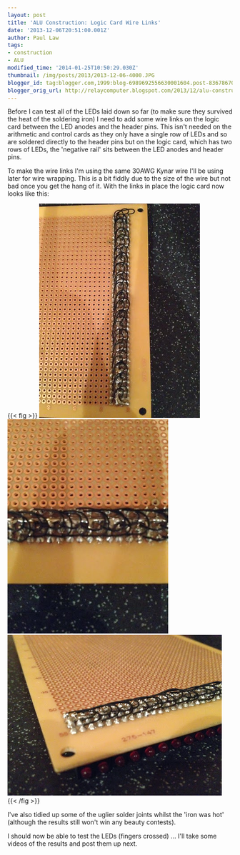 ```yaml
---
layout: post
title: 'ALU Construction: Logic Card Wire Links'
date: '2013-12-06T20:51:00.001Z'
author: Paul Law
tags:
- construction
- ALU
modified_time: '2014-01-25T10:50:29.030Z'
thumbnail: /img/posts/2013/2013-12-06-4000.JPG
blogger_id: tag:blogger.com,1999:blog-6989692556630001604.post-8367867014447110708
blogger_orig_url: http://relaycomputer.blogspot.com/2013/12/alu-construction-logic-card-wire-links.html
---
```


Before I can test all of the LEDs laid down 
so far (to make sure they survived the heat of the soldering iron) I need to 
add some wire links on the logic card between the LED anodes and the header 
pins. This isn't needed on the arithmetic and control cards as they only have 
a single row of LEDs and so are soldered directly to the header pins but on 
the logic card, which has two rows of LEDs, the 'negative rail' sits between 
the LED anodes and header pins.

To make the wire links I'm using 
the same 30AWG Kynar wire I'll be using later for wire wrapping. This is a bit 
fiddly due to the size of the wire but not bad once you get the hang of it. 
With the links in place the logic card now looks like this:

{{< fig >}}
![ALU Logic Card (solder side)](/img/posts/2013/2013-12-06-0000.jpg)
![ALU Logic Card (solder side)](/img/posts/2013/2013-12-06-0001.jpg)
![ALU Logic Card (solder side)](/img/posts/2013/2013-12-06-0002.JPG)
{{< /fig >}}

I've also 
tidied up some of the uglier solder joints whilst the 'iron was hot' (although 
the results still won't win any beauty contests).

I should now be 
able to test the LEDs (fingers crossed) ... I'll take some videos of the 
results and post them up next. 
